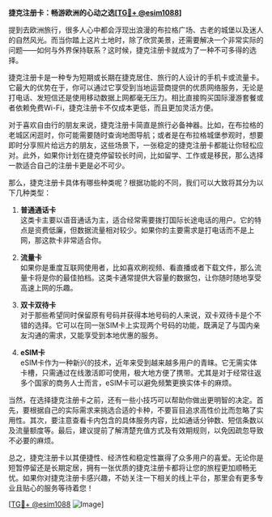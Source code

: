 **捷克注册卡：畅游欧洲的心动之选[[TG💪+ @esim1088](https://t.me/s/esim1088)]**

提到去欧洲旅行，很多人心中都会浮现出浪漫的布拉格广场、古老的城堡以及迷人的自然风光。而当你踏上这片土地时，除了欣赏美景，还需要解决一个非常实际的问题——如何与外界保持联系？这时候，捷克注册卡就成为了一种不可多得的选择。

捷克注册卡是一种专为短期或长期在捷克居住、旅行的人设计的手机卡或流量卡。它最大的优势在于，你可以通过它享受到当地运营商提供的优质网络服务，无论是打电话、发短信还是使用移动数据上网都毫无压力。相比直接购买国际漫游套餐或者依赖免费Wi-Fi，捷克注册卡不仅成本更低，而且更加灵活方便。

对于喜欢自由行的朋友来说，捷克注册卡简直是旅行必备神器。比如，在布拉格的老城区闲逛时，你可能需要随时查询地图导航；或者是在布拉格城堡参观时，想要即时分享照片给远方的朋友，这些场景下，一张稳定的捷克注册卡都能让你轻松应对。此外，如果你计划在捷克停留较长时间，比如留学、工作或是移民，那么选择一款适合自己的注册卡更是必不可少。

那么，捷克注册卡具体有哪些种类呢？根据功能的不同，我们可以大致将其分为以下几种类型：

1. **普通通话卡**  
   这类卡主要以语音通话为主，适合经常需要拨打国际长途电话的用户。它的特点是资费低廉，但数据流量相对较少。如果你的主要需求是打电话而不是上网，那这款卡非常适合你。

2. **流量卡**  
   如果你是重度互联网使用者，比如喜欢刷视频、看直播或者下载文件，那么流量卡将是你的最佳拍档。这类卡通常提供大容量的数据包，让你随时随地享受高速上网的乐趣。

3. **双卡双待卡**  
   对于那些希望同时保留原有号码并获得本地号码的人来说，双卡双待卡是个不错的选择。它可以在同一张SIM卡上实现两个号码的功能，既满足了与国内亲友沟通的需求，又能享受到本地优惠的服务。

4. **eSIM卡**  
   eSIM卡作为一种新兴的技术，近年来受到越来越多用户的青睐。它无需实体卡槽，只需通过在线激活即可使用，极大地方便了携带。尤其是对于经常往返多个国家的商务人士而言，eSIM卡可以避免频繁更换实体卡的麻烦。

当然，在选择捷克注册卡之前，还有一些小技巧可以帮助你做出更明智的决定。首先，要根据自己的实际需求来挑选合适的卡种，不要盲目追求高性价比而忽略了实用性。其次，要注意查看卡内包含的具体服务内容，比如通话分钟数、短信条数以及流量额度等。最后，建议提前了解清楚充值方式及有效期规则，以免因疏忽导致不必要的麻烦。

总之，捷克注册卡以其便捷性、经济性和稳定性赢得了众多用户的喜爱。无论你是短暂停留还是长期定居，拥有一张优质的捷克注册卡都将让您的旅程更加顺畅无忧。如果你对捷克注册卡感兴趣，不妨关注一下相关的线上平台，那里会有更多专业且贴心的服务等待着您！

[[TG💪+ @esim1088](https://t.me/s/esim1088) ![Image](https://i.postimg.cc/4NQfJmqS/Snipaste-2025-05-13-00-14-12.png)]
